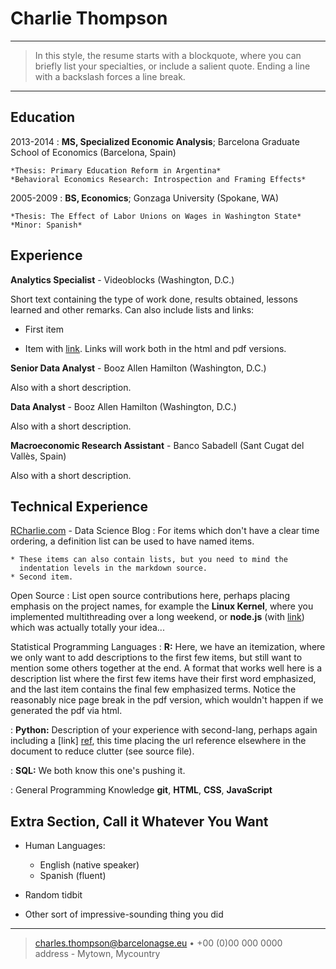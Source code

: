 Charlie Thompson
============

----

>  In this style, the resume starts with a blockquote, where
>  you can briefly list your specialties, or include a salient
>  quote. Ending a line with a backslash forces a line break.

----

Education
---------

2013-2014
:   **MS, Specialized Economic Analysis**; Barcelona Graduate School of Economics (Barcelona, Spain)

    *Thesis: Primary Education Reform in Argentina*
    *Behavioral Economics Research: Introspection and Framing Effects*

2005-2009
:   **BS, Economics**; Gonzaga University (Spokane, WA)

	*Thesis: The Effect of Labor Unions on Wages in Washington State*
    *Minor: Spanish*

Experience
----------

**Analytics Specialist** - Videoblocks (Washington, D.C.)

Short text containing the type of work done, results obtained,
lessons learned and other remarks. Can also include lists and
links:

* First item

* Item with [link](http://www.example.com). Links will work both in
  the html and pdf versions.

**Senior Data Analyst** - Booz Allen Hamilton (Washington, D.C.)

Also with a short description.

**Data Analyst** - Booz Allen Hamilton (Washington, D.C.)

Also with a short description.

**Macroeconomic Research Assistant** - Banco Sabadell (Sant Cugat del Vallès, Spain)

Also with a short description.

Technical Experience
--------------------

[RCharlie.com](http://RCharlie.com) - Data Science Blog
:   For items which don't have a clear time ordering, a definition
    list can be used to have named items.

    * These items can also contain lists, but you need to mind the
      indentation levels in the markdown source.
    * Second item.

Open Source
:   List open source contributions here, perhaps placing emphasis on
    the project names, for example the **Linux Kernel**, where you
    implemented multithreading over a long weekend, or **node.js**
    (with [link](http://nodejs.org)) which was actually totally
    your idea...

Statistical Programming Languages
:   **R:** Here, we have an itemization, where we only want
    to add descriptions to the first few items, but still want to
    mention some others together at the end. A format that works well
    here is a description list where the first few items have their
    first word emphasized, and the last item contains the final few
    emphasized terms. Notice the reasonably nice page break in the pdf
    version, which wouldn't happen if we generated the pdf via html.

:   **Python:** Description of your experience with second-lang,
    perhaps again including a [link] [ref], this time placing the url
    reference elsewhere in the document to reduce clutter (see source
    file). 

:   **SQL:** We both know this one's pushing
    it.

:   General Programming Knowledge **git**, **HTML**, **CSS**, **JavaScript**

[ref]: https://github.com/githubuser/superlongprojectname

Extra Section, Call it Whatever You Want
----------------------------------------

* Human Languages:

     * English (native speaker)
     * Spanish (fluent)

* Random tidbit

* Other sort of impressive-sounding thing you did

----

> <charles.thompson@barcelonagse.eu> • +00 (0)00 000 0000\
> address - Mytown, Mycountry
